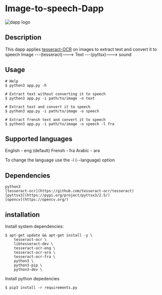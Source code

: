 # Image-to-speech-Dapp

![dapp logo](./logo.)


## Description
This dapp applies [tesseract-OCR](https://github.com/tesseract-ocr/tesseract) on images to extract text and convert it to speech
Image ---(tesseract)---> Text ---(pyttsx)---> sound

## Usage
    # Help
    $ python3 app.py -h

    # Extract text without converting it to speech
    $ python3 app.py -i path/to/image -o text

    # Extract text and convert it to speech
    $ python3 app.py -i path/to/image -o speech

    # Extract frensh text and convert it to speech
    $ python3 app.py -i path/to/image -o speech -l fra

## Supported languages
English - eng (default)
Frensh - fra
Arabic - ara

To change the language use the -l (--language) option

## Dependencies
    python3
    [tesseract-ocr](https://github.com/tesseract-ocr/tesseract)
    [pyttsx3](https://pypi.org/project/pyttsx3/2.5/)
    [opencv](https://opencv.org/)

## installation
Install system dependencies:

    $ apt-get update && apt-get install -y \
        tesseract-ocr \
        libtesseract-dev \
        tesseract-ocr-eng \
        tesseract-ocr-ara \
        tesseract-ocr-fra \
        python3 \
        python3-pip \
        python3-dev \

Install python depedencies

    $ pip3 install -r requirements.py